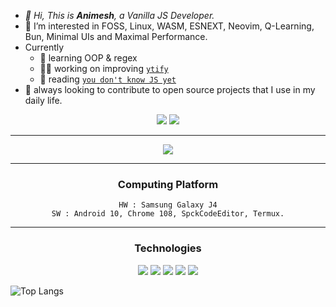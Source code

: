 - *👋 Hi, This is **Animesh**, a Vanilla JS Developer.*
- 💠 I’m interested in FOSS, Linux, WASM, ESNEXT, Neovim, Q-Learning, Bun, Minimal UIs and Maximal Performance.
- Currently
  - 🌱 learning OOP & regex
  - 👨‍🏭 working on improving [`ytify`](https://github.com/n-ce/ytify/)
  - 📖 reading [`you don't know JS yet`](https://github.com/getify/You-Dont-Know-JS)
- 🤝 always looking to contribute to open source projects that I use in my daily life.

<div align="center">
<a href="https://t.me/encetg"><img src="https://img.shields.io/badge/Telegram-2CA5E0?style=for-the-badge&logo=telegram&logoColor=white"></a>
<a href="https://n-ce.github.io/n-ce/"><img src="https://img.shields.io/badge/Portfolio-%23121011.svg?style=for-the-badge&logo=github"></a>
<br>
<hr>
<img src="https://github-readme-stats.vercel.app/api?username=n-ce&hide_title=true&theme=merko&hide_border=true&hide_rank=true&bg_color=0f01&border_radius=10">
<hr>
<h3>Computing Platform</h3>
<code>HW : Samsung Galaxy J4</code>
<br>
<code>SW : Android 10, Chrome 108, SpckCodeEditor, Termux.</code>
<hr>
<h3>Technologies</h3>

<img src="https://img.shields.io/badge/HTML-E34F26?style=for-the-badge&logo=html5&logoColor=white">
<img src="https://img.shields.io/badge/CSS-1572B6?style=for-the-badge&logo=css3&logoColor=white">
<img src="https://img.shields.io/badge/JavaScript-F7DF1E?style=for-the-badge&logo=javascript&logoColor=black">
<img src="https://img.shields.io/badge/Netlify-00C7B7?style=for-the-badge&logo=netlify&logoColor=white">
<img src="https://img.shields.io/badge/Markdown-777777?style=for-the-badge&logo=markdown&logoColor=white">
</div>

![Top Langs](https://github-readme-stats.vercel.app/api/top-langs/?username=n-ce&langs_count=8&layout=compact&theme=onedark&bg_color=00f1&hide_border=true&hide_title=true&border_radius=10)

<!---
n-ce/n-ce is a ✨ special ✨ repository because its `README.md` (this file) appears on your GitHub profile.
You can click the Preview link to take a look at your changes.
--->
